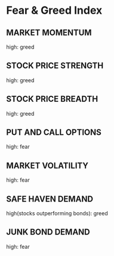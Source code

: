 # Fear & Greed Index

## MARKET MOMENTUM
high: greed

## STOCK PRICE STRENGTH
high: greed

## STOCK PRICE BREADTH
high: greed

## PUT AND CALL OPTIONS
high: fear

## MARKET VOLATILITY
high: fear

## SAFE HAVEN DEMAND
high(stocks outperforming bonds): greed

## JUNK BOND DEMAND
high: fear